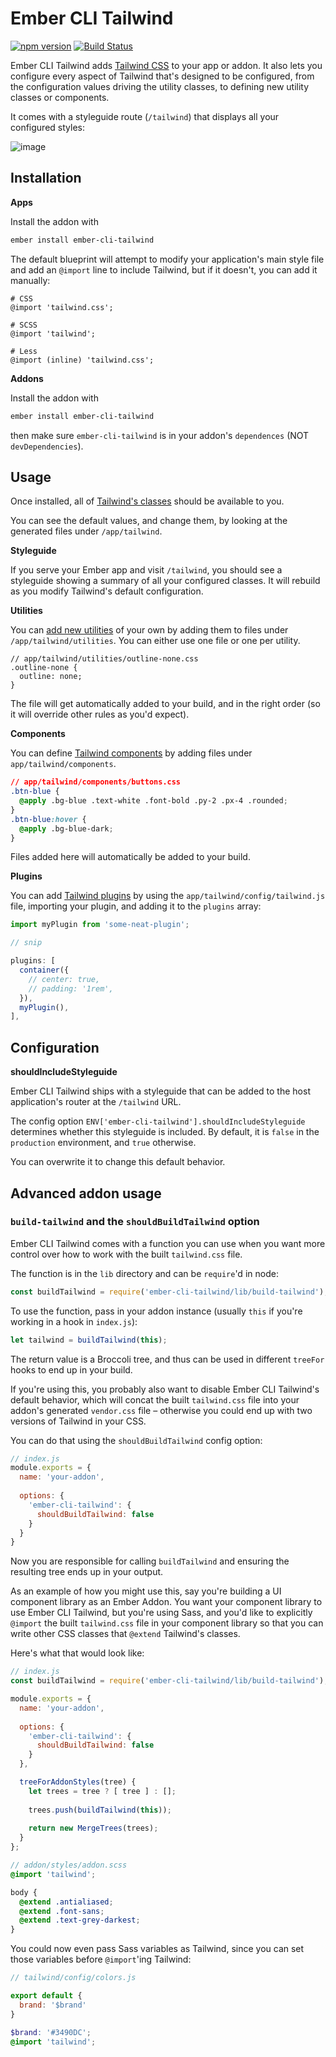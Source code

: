 # Ember CLI Tailwind

[![npm version](https://img.shields.io/npm/v/ember-cli-tailwind.svg?style=flat-square)](http://badge.fury.io/js/ember-cli-tailwind)
[![Build Status](https://img.shields.io/travis/embermap/ember-cli-tailwind/master.svg?style=flat-square)](https://travis-ci.org/embermap/ember-cli-tailwind)

Ember CLI Tailwind adds [Tailwind CSS](https://tailwindcss.com) to your app or addon. It also lets you configure every aspect of Tailwind that's designed to be configured, from the configuration values driving the utility classes, to defining new utility classes or components.

It comes with a styleguide route (`/tailwind`) that displays all your configured styles:

![image](https://user-images.githubusercontent.com/2922250/39969009-f0886cf4-56a3-11e8-85a1-15ce38d1f45d.png)

## Installation

**Apps**

Install the addon with

```sh
ember install ember-cli-tailwind
```

The default blueprint will attempt to modify your application's main style file and add an `@import` line to include Tailwind, but if it doesn't, you can add it manually:

```
# CSS 
@import 'tailwind.css';

# SCSS
@import 'tailwind';

# Less 
@import (inline) 'tailwind.css';
```

**Addons**

Install the addon with

```sh
ember install ember-cli-tailwind
```

then make sure `ember-cli-tailwind` is in your addon's `dependences` (NOT `devDependencies`).

## Usage

Once installed, all of [Tailwind's classes](https://tailwindcss.com/docs/what-is-tailwind/) should be available to you.

You can see the default values, and change them, by looking at the generated files under `/app/tailwind`.

**Styleguide**

If you serve your Ember app and visit `/tailwind`, you should see a styleguide showing a summary of all your configured classes. It will rebuild as you modify Tailwind's default configuration.

**Utilities**

You can [add new utilities](https://tailwindcss.com/docs/adding-new-utilities) of your own by adding them to files under `/app/tailwind/utilities`. You can either use one file or one per utility.

```
// app/tailwind/utilities/outline-none.css
.outline-none {
  outline: none;
}
```

The file will get automatically added to your build, and in the right order (so it will override other rules as you'd expect).

**Components**

You can define [Tailwind components](https://tailwindcss.com/docs/extracting-components) by adding files under `app/tailwind/components`.

```css
// app/tailwind/components/buttons.css
.btn-blue {
  @apply .bg-blue .text-white .font-bold .py-2 .px-4 .rounded;
}
.btn-blue:hover {
  @apply .bg-blue-dark;
}
```

Files added here will automatically be added to your build.

**Plugins**

You can add [Tailwind plugins](https://tailwindcss.com/docs/plugins) by using the `app/tailwind/config/tailwind.js` file, importing your plugin, and adding it to the `plugins` array:

```js
import myPlugin from 'some-neat-plugin';

// snip

plugins: [
  container({
    // center: true,
    // padding: '1rem',
  }),
  myPlugin(),
],
```

## Configuration

**shouldIncludeStyleguide**

Ember CLI Tailwind ships with a styleguide that can be added to the host application's router at the `/tailwind` URL.

The config option `ENV['ember-cli-tailwind'].shouldIncludeStyleguide` determines whether this styleguide is included. By default, it is `false` in the `production` environment, and `true` otherwise.

You can overwrite it to change this default behavior.

## Advanced addon usage

### `build-tailwind` and the `shouldBuildTailwind` option

Ember CLI Tailwind comes with a function you can use when you want more control over how to work with the built `tailwind.css` file.

The function is in the `lib` directory and can be `require`'d in node:

```js
const buildTailwind = require('ember-cli-tailwind/lib/build-tailwind');
```

To use the function, pass in your addon instance (usually `this` if you're working in a hook in `index.js`):

```js
let tailwind = buildTailwind(this);
```

The return value is a Broccoli tree, and thus can be used in different `treeFor` hooks to end up in your build.

If you're using this, you probably also want to disable Ember CLI Tailwind's default behavior, which will concat the built `tailwind.css` file into your addon's generated `vendor.css` file – otherwise you could end up with two versions of Tailwind in your CSS.

You can do that using the `shouldBuildTailwind` config option:

```js
// index.js
module.exports = {
  name: 'your-addon',
  
  options: {
    'ember-cli-tailwind': {
      shouldBuildTailwind: false
    }
  }
}
```

Now you are responsible for calling `buildTailwind` and ensuring the resulting tree ends up in your output.

As an example of how you might use this, say you're building a UI component library as an Ember Addon. You want your component library to use Ember CLI Tailwind, but you're using Sass, and you'd like to explicitly `@import` the built `tailwind.css` file in your component library so that you can write other CSS classes that `@extend` Tailwind's classes.

Here's what that would look like:

```js
// index.js
const buildTailwind = require('ember-cli-tailwind/lib/build-tailwind');

module.exports = {
  name: 'your-addon',
  
  options: {
    'ember-cli-tailwind': {
      shouldBuildTailwind: false
    }
  },

  treeForAddonStyles(tree) {
    let trees = tree ? [ tree ] : [];
  
    trees.push(buildTailwind(this));
  
    return new MergeTrees(trees);
  }
};
```

```scss
// addon/styles/addon.scss
@import 'tailwind';

body {
  @extend .antialiased;
  @extend .font-sans;
  @extend .text-grey-darkest;
}
```

You could now even pass Sass variables as Tailwind, since you can set those variables before `@import`'ing Tailwind:

```js
// tailwind/config/colors.js

export default {
  brand: '$brand'
}
```

```scss
$brand: '#3490DC';
@import 'tailwind';
```
